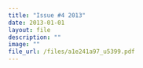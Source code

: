 ```yaml
---
title: "Issue #4 2013"
date: 2013-01-01
layout: file
description: ""
image: ""
file_url: /files/a1e241a97_u5399.pdf
---
```

